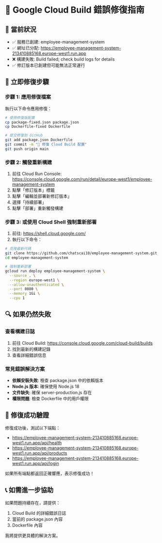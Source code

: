 # 🔧 Google Cloud Build 錯誤修復指南

## 🚨 當前狀況
- ✅ 服務已創建: employee-management-system
- ✅ 網址已分配: https://employee-management-system-213410885168.europe-west1.run.app
- ❌ 構建失敗: Build failed; check build logs for details
- ✅ 修訂版本已創建但可能無法正常運行

## 🎯 立即修復步驟

### 步驟 1: 應用修復檔案
執行以下命令應用修復：
```bash
# 使用修復版配置
cp package-fixed.json package.json
cp Dockerfile-fixed Dockerfile

# 提交修復到 GitHub
git add package.json Dockerfile
git commit -m "🔧 修復 Cloud Build 配置"
git push origin main
```

### 步驟 2: 觸發重新構建
1. 前往 Cloud Run Console: https://console.cloud.google.com/run/detail/europe-west1/employee-management-system
2. 點擊「修訂版本」標籤
3. 點擊「編輯並部署新修訂版本」
4. 選擇「持續部署」
5. 點擊「部署」重新觸發構建

### 步驟 3: 或使用 Cloud Shell 強制重新部署
1. 前往: https://shell.cloud.google.com/
2. 執行以下命令：
```bash
# 克隆最新代碼
git clone https://github.com/chatscai10/employee-management-system.git
cd employee-management-system

# 強制重新部署
gcloud run deploy employee-management-system \
  --source . \
  --region europe-west1 \
  --allow-unauthenticated \
  --port 8080 \
  --memory 1Gi \
  --cpu 1
```

## 🔍 如果仍然失敗

### 查看構建日誌
1. 前往 Cloud Build: https://console.cloud.google.com/cloud-build/builds
2. 找到最新的構建記錄
3. 查看詳細錯誤信息

### 常見錯誤解決方案
- **依賴安裝失敗**: 檢查 package.json 中的依賴版本
- **Node.js 版本**: 確保使用 Node.js 18
- **文件缺失**: 確保 server-production.js 存在
- **權限問題**: 檢查 Dockerfile 中的用戶權限

## 🎉 修復成功驗證

修復成功後，測試以下端點：
- https://employee-management-system-213410885168.europe-west1.run.app/api/health
- https://employee-management-system-213410885168.europe-west1.run.app/api/products  
- https://employee-management-system-213410885168.europe-west1.run.app/api/login

如果所有端點都返回正確響應，表示修復成功！

## 📞 如需進一步協助

如果問題持續存在，請提供：
1. Cloud Build 的詳細錯誤日誌
2. 當前的 package.json 內容
3. Dockerfile 內容

我將提供更具體的解決方案。